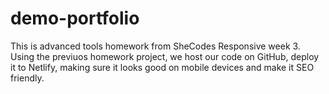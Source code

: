 # demo-portfolio
This is advanced tools homework from SheCodes Responsive week 3. Using the previuos homework project, we host our code on GitHub, deploy it to Netlify, making sure it looks good on mobile devices and make it SEO friendly. 
